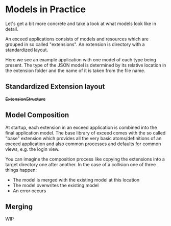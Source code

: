 Models in Practice
==================

Let's get a bit more concrete and take a look at what models look like in detail.

An exceed applications consists of models and resources which are grouped in so called "extensions".
An extension is directory with a standardized layout.

Here we see an example application with one model of each type being present. The type of the JSON model is determined
by its relative location in the extension folder and the name of it is taken from the file name.  


Standardized Extension layout
-----------------------------

~~ExtensionStructure~~


Model Composition
-----------------

At startup, each extension in an exceed application is combined into the final application model. The base library of
exceed comes with the so called "base" extension which provides all the very basic atoms/definitions of an exceed application
and also common processes and defaults for common views, e.g. the login view.

You can imagine the composition process like copying the extensions into a target directory one after another. In the 
case of a collision one of three things happen:

 * The model is merged with the existing model at this location
 * The model overwrites the existing model  
 * An error occurs
 
 
Merging
-------
 
WIP

